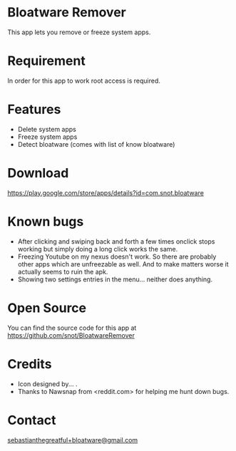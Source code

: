 Bloatware Remover
=================
This app lets you remove or freeze system apps.


Requirement
===========
In order for this app to work root access is required.


Features
========
* Delete system apps
* Freeze system apps
* Detect bloatware (comes with list of know bloatware)


Download
========
<https://play.google.com/store/apps/details?id=com.snot.bloatware>


Known bugs
==========
* After clicking and swiping back and forth a few times onclick stops working but simply doing a long click works the same.
* Freezing Youtube on my nexus doesn't work. So there are probably other apps which are unfreezable as well. And to make matters worse it actually seems to ruin the apk.
* Showing two settings entries in the menu... neither does anything.


Open Source
===========
You can find the source code for this app at <https://github.com/snot/BloatwareRemover>


Credits
=======
* Icon designed by... .
* Thanks to Nawsnap from <reddit.com> for helping me hunt down bugs.


Contact
=======
<sebastianthegreatful+bloatware@gmail.com>

